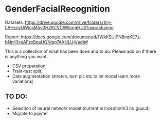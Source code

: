 # GenderFacialRecognition

Datasets: https://drive.google.com/drive/folders/1mj-LAHcnvUiWcsM5y0HZKCVCW6cpgHU0?usp=sharing

Report: https://docs.google.com/document/d/1WkKSUjPNBnqKE7z-bNnH1xpAFzxBpaUQNiqq7AXHLU4/edit#

This is a collection of what has been done and to do.
Please add on if there is anything you want.

* CSV preparation
* Train-test split,
* Data augmentation (stretch, turn pic etc to let model learn more variations)

<h2>TO DO:</h2>

* Selection of neural network model (current is inceptionV3 no guuud)
* Migrate to jupyter
